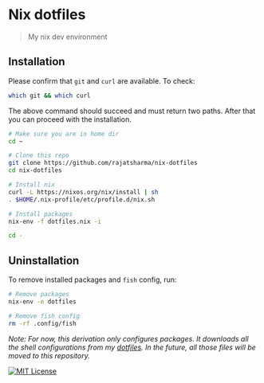 # Nix dotfiles

> My nix dev environment

## Installation

Please confirm that `git` and `curl` are available. To check:

```sh
which git && which curl
```

The above command should succeed and must return two paths. After that you can proceed with the installation.

```sh
# Make sure you are in home dir
cd ~

# Clone this repo
git clone https://github.com/rajatsharma/nix-dotfiles
cd nix-dotfiles

# Install nix
curl -L https://nixos.org/nix/install | sh
. $HOME/.nix-profile/etc/profile.d/nix.sh

# Install packages
nix-env -f dotfiles.nix -i

cd -
```

## Uninstallation

To remove installed packages and `fish` config, run:

```sh
# Remove packages
nix-env -e dotfiles

# Remove fish config
rm -rf .config/fish
```

_Note: For now, this derivation only configures packages. It downloads all the shell configurations from my [dotfiles](https://github.com/rajatsharma/dotfiles). In the future, all those files will be moved to this repository._

[![MIT License](https://img.shields.io/badge/license-MIT-black.svg?style=flat-square)](/LICENSE)
